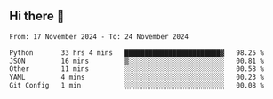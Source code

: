 ## Hi there 👋

<!--
**Bojupi/Bojupi** is a ✨ _special_ ✨ repository because its `README.md` (this file) appears on your GitHub profile.

Here are some ideas to get you started:

- 🔭 I’m currently working on ...
- 🌱 I’m currently learning ...
- 👯 I’m looking to collaborate on ...
- 🤔 I’m looking for help with ...
- 💬 Ask me about ...
- 📫 How to reach me: ...
- 😄 Pronouns: ...
- ⚡ Fun fact: ...
-->

<!--START_SECTION:waka-->

```txt
From: 17 November 2024 - To: 24 November 2024

Python       33 hrs 4 mins   ████████████████████████▓   98.25 %
JSON         16 mins         ▒░░░░░░░░░░░░░░░░░░░░░░░░   00.81 %
Other        11 mins         ░░░░░░░░░░░░░░░░░░░░░░░░░   00.58 %
YAML         4 mins          ░░░░░░░░░░░░░░░░░░░░░░░░░   00.23 %
Git Config   1 min           ░░░░░░░░░░░░░░░░░░░░░░░░░   00.08 %
```

<!--END_SECTION:waka-->
